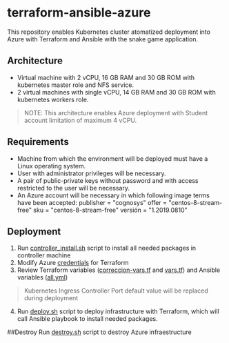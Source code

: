 # terraform-ansible-azure
This repository enables Kubernetes cluster atomatized deployment into Azure with Terraform and Ansible with the snake game application.

## Architecture
- Virtual machine with 2 vCPU, 16 GB RAM and 30 GB ROM with kubernetes master role and NFS service.
- 2 virtual machines with single vCPU, 14 GB RAM and 30 GB ROM with kubernetes workers role.

> NOTE: This architecture enables Azure deployment with Student account limitation of maximum 4 vCPU.

## Requirements
- Machine from which the environment will be deployed must have a Linux operating system.
- User with administrator privileges will be necessary.
- A pair of public-private keys without password and with access restricted to the user will be necessary.
- An Azure account will be necessary in which following image terms have been accepted:
    publisher	 = "cognosys"
    offer	= "centos-8-stream-free"
    sku	= "centos-8-stream-free"
    versión	= "1.2019.0810"

## Deployment
1. Run [controller_install.sh](controller_install.sh) script to install all needed packages in controller machine
2. Modify Azure [credentials](terraform/credentials.tf) for Terraform
3. Review Terraform variables \([correccion-vars.tf](terraform/correccion-vars.tf) and [vars.tf](terraform/vars.tf)\) and Ansible variables \([all.yml](ansible/group_vars/all.yml)\)
  > Kubernetes Ingress Controller Port default value will be replaced during deployment
4. Run [deploy.sh](deploy.sh) script to deploy infrastructure with Terraform, which will call Ansible playbook to install needed packages.

##Destroy
Run [destroy.sh](destroy.sh) script to destroy Azure infraestructure
